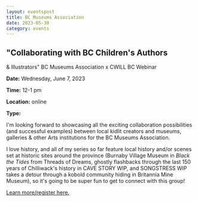 ```yaml
---
layout: eventspost
title: BC Museums Association
date: 2023-05-30
category: events
---
```


## "Collaborating with BC Children's Authors
& Illustrators" BC Museums Association x CWILL BC Webinar

**Date:** Wednesday, June 7, 2023

**Time:** 12-1 pm

**Location:** online

**Type:** 

I'm looking forward to showcasing all the exciting collaboration possibilities (and successful examples) between local kidlit creators and museums, galleries & other Arts institutions for the BC Museums Association.

I love history, and all of my series so far feature local history and/or scenes set at historic sites around the province (Burnaby Village Museum in *Black the Tides* from Threads of Dreams, ghostly flashbacks through the last 150 years of Chilliwack's history in CAVE STORY WIP, and SONGSTRESS WIP takes a detour through a kobold community hiding in Britannia Mine Museum), so it's going to be super fun to get to connect with this group!

[Learn more/register here.](https://members.museum.bc.ca/public/event/details/87a6be19928b3e7de5fc25b5e7ba86287d209396/1)
